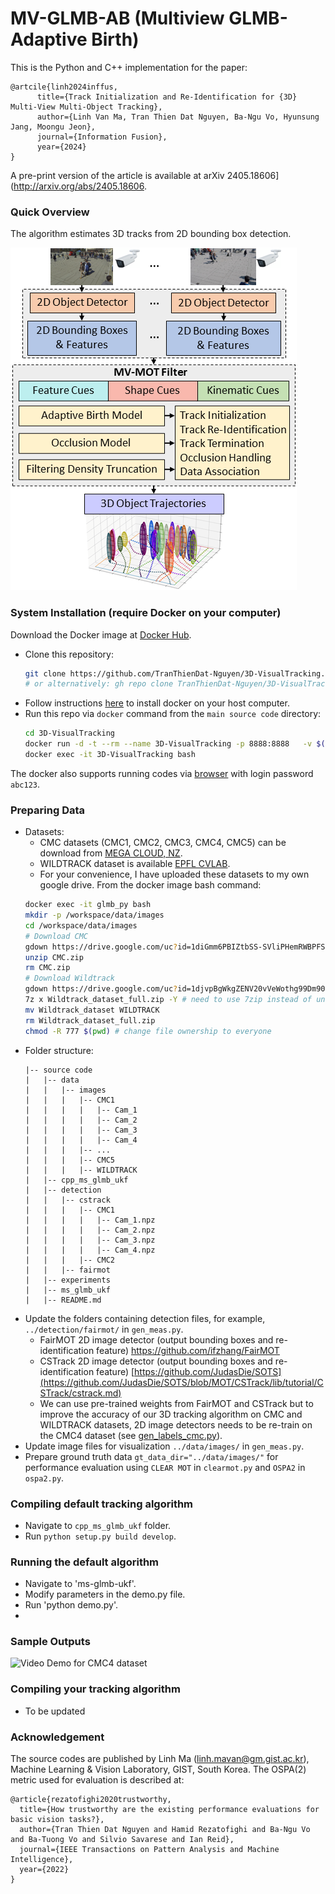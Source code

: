 # MV-GLMB-AB (Multiview GLMB-Adaptive Birth)

This is the Python and C++ implementation for the paper:
```
@artcile{linh2024inffus,
      title={Track Initialization and Re-Identification for {3D} Multi-View Multi-Object Tracking}, 
      author={Linh Van Ma, Tran Thien Dat Nguyen, Ba-Ngu Vo, Hyunsung Jang, Moongu Jeon},
      journal={Information Fusion},
      year={2024}
}
```
A pre-print version of the article is available at arXiv 2405.18606](http://arxiv.org/abs/2405.18606.

### Quick Overview
The algorithm estimates 3D tracks from 2D bounding box detection.

![](assets/overview.png)

### System Installation (require Docker on your computer)
Download the Docker image at [Docker Hub](https://hub.docker.com/r/isplcurtin/mv-glmb-ab).
- Clone this repository:
    ```sh
    git clone https://github.com/TranThienDat-Nguyen/3D-VisualTracking.git
    # or alternatively: gh repo clone TranThienDat-Nguyen/3D-VisualTracking
    ```
- Follow instructions [here](https://docs.docker.com/engine/install/) to install docker on your host computer.
- Run this repo via `docker` command from the `main source code` directory: 
    ```bash
    cd 3D-VisualTracking
    docker run -d -t --rm --name 3D-VisualTracking -p 8888:8888   -v $(pwd):/workspace:Z  isplcurtin/mv-glmb-ab:latest
    docker exec -it 3D-VisualTracking bash
    ```
The docker also supports running codes via [browser](http://localhost:8888) with login password `abc123`. 

### Preparing Data
 - Datasets: 
    - CMC datasets (CMC1, CMC2, CMC3, CMC4, CMC5) can be download from [MEGA CLOUD, NZ](https://mega.nz/file/LKxAyZiT#wa-aMQmgk9guNkjj1olaPeUf-LgPS5P9iYBmZSLFnp8).
    - WILDTRACK dataset is available  [EPFL CVLAB](https://www.epfl.ch/labs/cvlab/data/data-wildtrack/).
    - For your convenience, I have uploaded these datasets to my own google drive. From the docker image bash command:
    ```bash
    docker exec -it glmb_py bash
    mkdir -p /workspace/data/images
    cd /workspace/data/images
    # Download CMC
    gdown https://drive.google.com/uc?id=1diGmm6PBIZtbSS-SVliPHemRWBPFSRo- 
    unzip CMC.zip 
    rm CMC.zip
    # Download Wildtrack
    gdown https://drive.google.com/uc?id=1djvpBgWkgZENV20vVeWothg99Dm90M29
    7z x Wildtrack_dataset_full.zip -Y # need to use 7zip instead of unzip. 
    mv Wildtrack_dataset WILDTRACK
    rm Wildtrack_dataset_full.zip
    chmod -R 777 $(pwd) # change file ownership to everyone
    ```
- Folder structure:
    ```
    |-- source code
    |   |-- data
    |   |   |-- images
    |   |   |   |-- CMC1
    |   |   |   |   |-- Cam_1
    |   |   |   |   |-- Cam_2
    |   |   |   |   |-- Cam_3
    |   |   |   |   |-- Cam_4
    |   |   |   |-- ...
    |   |   |   |-- CMC5
    |   |   |   |-- WILDTRACK
    |   |-- cpp_ms_glmb_ukf
    |   |-- detection
    |   |   |-- cstrack
    |   |   |   |-- CMC1
    |   |   |   |   |-- Cam_1.npz
    |   |   |   |   |-- Cam_2.npz
    |   |   |   |   |-- Cam_3.npz
    |   |   |   |   |-- Cam_4.npz
    |   |   |   |-- CMC2
    |   |   |-- fairmot
    |   |-- experiments
    |   |-- ms_glmb_ukf
    |   |-- README.md
    ```
- Update the folders containing detection files, for example, `../detection/fairmot/` in `gen_meas.py`.
    - FairMOT 2D image detector (output bounding boxes and re-identification feature) https://github.com/ifzhang/FairMOT
    - CSTrack 2D image detector (output bounding boxes and re-identification feature) [https://github.com/JudasDie/SOTS](https://github.com/JudasDie/SOTS/blob/MOT/CSTrack/lib/tutorial/CSTrack/cstrack.md)
    - We can use pre-trained weights from FairMOT and CSTrack but to improve the accuracy of our 3D tracking algorithm on CMC and WILDTRACK datasets, 2D image detectors needs to be re-train on the CMC4 dataset (see [gen_labels_cmc.py](detection/fairmot/cmc/gen_labels_cmc.py)).
- Update image files for visualization `../data/images/` in `gen_meas.py`.
- Prepare ground truth data `gt_data_dir="../data/images/"` for performance evaluation using `CLEAR MOT` in `clearmot.py` and `OSPA2` in `ospa2.py`.

### Compiling default tracking algorithm
- Navigate to `cpp_ms_glmb_ukf` folder.
- Run `python setup.py build develop`.

### Running the default algorithm
- Navigate to 'ms-glmb-ukf'.
- Modify parameters in the demo.py  file.
- Run 'python demo.py'.
- 
### Sample Outputs
![Video Demo for CMC4 dataset](assets/cmc4_demo.gif)

### Compiling your tracking algorithm
- To be updated




### Acknowledgement
The source codes are published by Linh Ma (linh.mavan@gm.gist.ac.kr), Machine Learning & Vision Laboratory, GIST, South Korea.
The OSPA(2) metric used for evaluation is described at:
```
@article{rezatofighi2020trustworthy,
  title={How trustworthy are the existing performance evaluations for basic vision tasks?},
  author={Tran Thien Dat Nguyen and Hamid Rezatofighi and Ba-Ngu Vo and Ba-Tuong Vo and Silvio Savarese and Ian Reid},
  journal={IEEE Transactions on Pattern Analysis and Machine Intelligence},
  year={2022}
}
```

